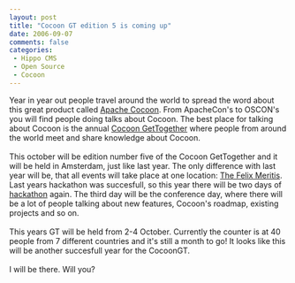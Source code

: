 ```yaml
---
layout: post
title: "Cocoon GT edition 5 is coming up"
date: 2006-09-07
comments: false
categories:
 - Hippo CMS
 - Open Source
 - Cocoon
---
```


<div class='post'>
Year in year out people travel around the world to spread the word about this great product called <a href="http://cocoon.apache.org" target="_blank">Apache Cocoon</a>. From ApacheCon's to OSCON's you will find people doing talks about Cocoon. The best place for talking about Cocoon is the annual <a href="http://www.cocoongt.org" target="_blank">Cocoon GetTogether</a> where people from around the world meet and share knowledge about Cocoon.<br/><br/>This october will be edition number five of the Cocoon GetTogether and it will be held in Amsterdam, just like last year. The only difference with last year will be, that all events will take place at one location: <a href="http://www.felixmeritis.nl/" target="_blank">The Felix Meritis</a>.<br/>Last years hackathon was succesfull, so this year there will be two days of <a href="http://en.wikipedia.org/wiki/Hackathon" target="_blank">hackathon</a> again. The third day will be the conference day, where there will be a lot of people talking about new features, Cocoon's roadmap, existing projects and so on.<br/><br/>This years GT will be held from 2-4 October. Currently the counter is at 40 people from 7 different countries and it's still a month to go! It looks like this will be another succesfull year for the CocoonGT.<br/><br/>I will be there. Will you?<br/><br/></div>
